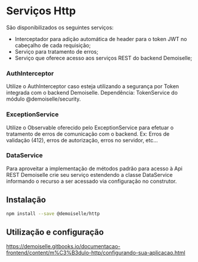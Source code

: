 # Serviços Http

São disponibilizados os seguintes serviços:
* Interceptador para adição automática de header para o token JWT no cabeçalho de cada requisição;
* Serviço para tratamento de erros;
* Serviço que oferece acesso aos serviços REST do backend Demoiselle;

### AuthInterceptor

Utilize o AuthInterceptor caso esteja utilizando a segurança por Token integrada com o backend Demoiselle.
Dependência: TokenService do módulo @demoiselle/security.

### ExceptionService

Utilize o Observable oferecido pelo ExceptionService para efetuar o tratamento de erros de comunicação com o backend. Ex: Erros de validação (412), erros de autorização, erros no servidor, etc...

### DataService

Para aproveitar a implementação de métodos padrão para acesso à Api REST Demoiselle crie seu serviço estendendo a classe DataService informando o recurso a ser acessado via configuração no construtor.


## Instalação

```bash
npm install --save @demoiselle/http
```


## Utilização e configuração

https://demoiselle.gitbooks.io/documentacao-frontend/content/m%C3%B3dulo-http/configurando-sua-aplicacao.html




